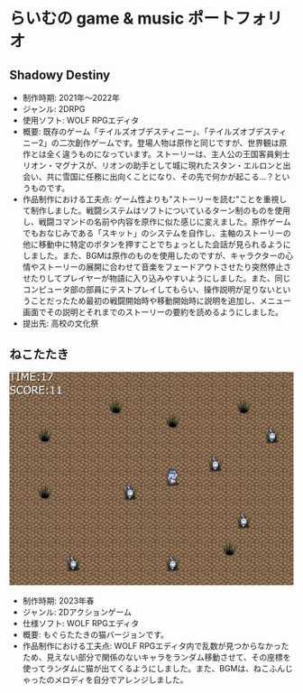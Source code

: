 # らいむの game & music ポートフォリオ
## Shadowy Destiny
* 制作時期: 2021年～2022年
* ジャンル: 2DRPG
* 使用ソフト: WOLF RPGエディタ
* 概要: 既存のゲーム「テイルズオブデスティニー」、「テイルズオブデスティニー2」の二次創作ゲームです。登場人物は原作と同じですが、世界観は原作とは全く違うものになっています。ストーリーは、主人公の王国客員剣士リオン・マグナスが、リオンの助手として城に現れたスタン・エルロンと出会い、共に雪国に任務に出向くことになり、その先で何かが起こる…？というものです。
* 作品制作における工夫点: ゲーム性よりも"ストーリーを読む"ことを重視して制作しました。戦闘システムはソフトについているターン制のものを使用し、戦闘コマンドの名前や内容を原作に似た感じに変えました。原作ゲームでもおなじみである「スキット」のシステムを自作し、主軸のストーリーの他に移動中に特定のボタンを押すことでちょっとした会話が見られるようにしました。また、BGMは原作のものを使用したのですが、キャラクターの心情やストーリーの展開に合わせて音楽をフェードアウトさせたり突然停止させたりしてプレイヤーが物語に入り込みやすいようにしました。また、同じコンピュータ部の部員にテストプレイしてもらい、操作説明が足りないということだったため最初の戦闘開始時や移動開始時に説明を追加し、メニュー画面でその説明とそれまでのストーリーの要約を読めるようにしました。
* 提出先: 高校の文化祭

## ねこたたき
![ねこたたき](ScreenShot_2025_0106_13_52_05.png)
* 制作時期: 2023年春
* ジャンル: 2Dアクションゲーム
* 仕様ソフト: WOLF RPGエディタ
* 概要: もぐらたたきの猫バージョンです。
* 作品制作における工夫点: WOLF RPGエディタ内で乱数が見つからなかったため、見えない部分で関係のないキャラをランダム移動させて、その座標を使ってランダムに猫が出てくるようにしました。また、BGMは、ねこふんじゃったのメロディを自分でアレンジしました。
